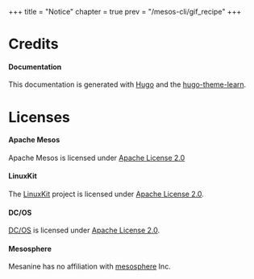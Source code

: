 +++
title = "Notice"
chapter = true
prev = "/mesos-cli/gif_recipe"
+++

# Credits

#### Documentation

This documentation is generated with [Hugo](http://gohugo.io) and the [hugo-theme-learn](https://github.com/matcornic/hugo-theme-learn).

# Licenses

#### Apache Mesos

Apache Mesos is licensed under [Apache License 2.0](https://raw.githubusercontent.com/apache/mesos/master/LICENSE)

#### LinuxKit

The [LinuxKit](https://github.com/linuxkit/linuxkit) project is licensed under [Apache License 2.0](https://raw.githubusercontent.com/linuxkit/linuxkit/master/LICENSE).

#### DC/OS

[DC/OS](https://dcos.io) is licensed under [Apache License 2.0](https://dcos.io/tos/).

#### Mesosphere

Mesanine has no affiliation with [mesosphere](https://mesosphere.com) Inc.
